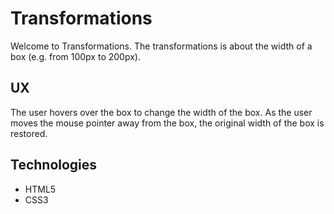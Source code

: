    # Transformations
   
   Welcome to Transformations.  The transformations is about the width of a box (e.g. from 100px to 200px).
   
   ## UX
   
   The user hovers over the box to change the width of the box.  As the user moves the mouse
   pointer away from the box, the original width of the box is restored.
   
   ## Technologies
   
   * HTML5
   * CSS3